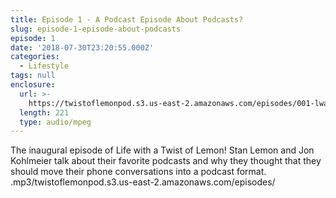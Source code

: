 ```yaml
---
title: Episode 1 - A Podcast Episode About Podcasts?
slug: episode-1-episode-about-podcasts
episode: 1
date: '2018-07-30T23:20:55.000Z'
categories:
  - Lifestyle
tags: null
enclosure:
  url: >-
    https://twistoflemonpod.s3.us-east-2.amazonaws.com/episodes/001-lwatol-20180731.mp3
  length: 221
  type: audio/mpeg
---
```


The inaugural episode of Life with a Twist of Lemon! Stan Lemon and Jon Kohlmeier talk about their favorite podcasts and why they thought that they should move their phone conversations into a podcast format.
.mp3/twistoflemonpod.s3.us-east-2.amazonaws.com/episodes/
